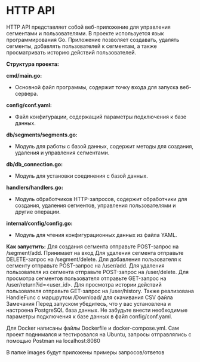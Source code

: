 <h1>HTTP API</h1>
 HTTP API представляет собой веб-приложение для управления сегментами и пользователями. В проекте используется язык программирования Go. Приложение позволяет создавать, удалять сегменты, добавлять пользователей к сегментам, а также просматривать историю действий пользователей.

**Структура проекта:**


**cmd/main.go:**

- Основной файл программы, содержит точку входа для запуска веб-сервера.

**config/conf.yaml:** 

- Файл конфигурации, содержащий параметры подключения к базе данных.

**db/segments/segments.go:**

- Модуль для работы с базой данных, содержит методы для создания, удаления и управления сегментами.

**db/db_connection.go:** 

- Модуль для установки соединения с базой данных.

**handlers/handlers.go:** 

- Модуль обработчиков HTTP-запросов, содержит обработчики для создания, удаления сегментов, управления пользователями и другие операции.

**internal/config/config.go:** 

- Модуль для чтения конфигурационных данных из файла YAML.

 

 
**Как запустить:**
Для создания сегмента отправьте POST-запрос на /segment/add. Принимает на вход
Для удаления сегмента отправьте DELETE-запрос на /segment/delete.
Для добавления пользователя к сегменту отправьте POST-запрос на /user/add.
Для удаления пользователя из сегмента отправьте POST-запрос на /user/delete.
Для просмотра сегментов пользователя отправьте GET-запрос на /user/return?id=<user_id>.
Для просмотра истории действий пользователя отправьте GET-запрос на /user/history.
Также реализована HandleFunc с маршрутом /Download/ для скачивания CSV файла
Замечания
Перед запуском убедитесь, что у вас установлена и настроена PostgreSQL база данных.
Не забудьте внести необходимые параметры подключения к базе данных в файл config/conf.yaml.

Для Docker написаны файлы Dockerfile и docker-compose.yml. Сам проект поднимался и тестировался на Ubuntu, запросы отправлялись с помощью Postman на localhost:8080

В папке images будут приложены примеры запросов/ответов
